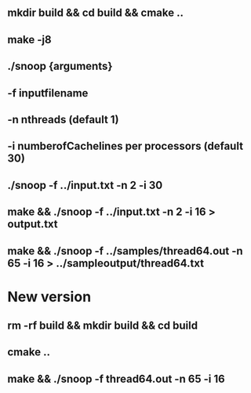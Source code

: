 ## mkdir build && cd build && cmake ..

## make -j8

## ./snoop {arguments}



## -f inputfilename

## -n nthreads (default 1)

## -i numberofCachelines per processors (default 30)

## ./snoop -f ../input.txt -n 2 -i 30

## make &&  ./snoop -f ../input.txt -n 2 -i 16 > output.txt

## make && ./snoop -f ../samples/thread64.out -n 65 -i 16 > ../sampleoutput/thread64.txt

# New version
## rm -rf build && mkdir build && cd build 
## cmake ..

## make && ./snoop -f thread64.out -n 65 -i 16 